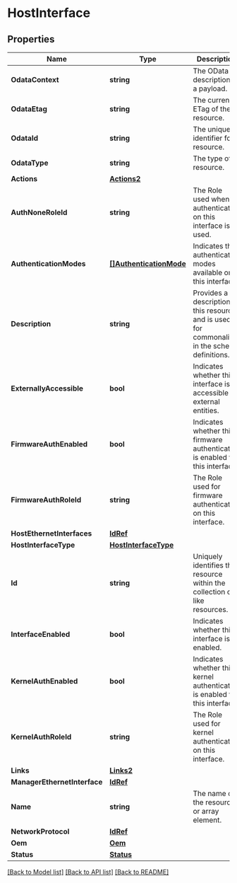 # HostInterface

## Properties
Name | Type | Description | Notes
------------ | ------------- | ------------- | -------------
**OdataContext** | **string** | The OData description of a payload. | [optional] 
**OdataEtag** | **string** | The current ETag of the resource. | [optional] 
**OdataId** | **string** | The unique identifier for a resource. | 
**OdataType** | **string** | The type of a resource. | 
**Actions** | [**Actions2**](Actions_2.md) |  | [optional] 
**AuthNoneRoleId** | **string** | The Role used when no authentication on this interface is used. | [optional] 
**AuthenticationModes** | [**[]AuthenticationMode**](AuthenticationMode.md) | Indicates the authentication modes available on this interface. | [optional] 
**Description** | **string** | Provides a description of this resource and is used for commonality  in the schema definitions. | [optional] 
**ExternallyAccessible** | **bool** | Indicates whether this interface is accessible by external entities. | [optional] 
**FirmwareAuthEnabled** | **bool** | Indicates whether this firmware authentication is enabled for this interface. | [optional] 
**FirmwareAuthRoleId** | **string** | The Role used for firmware authentication on this interface. | [optional] 
**HostEthernetInterfaces** | [**IdRef**](idRef.md) |  | [optional] 
**HostInterfaceType** | [**HostInterfaceType**](HostInterfaceType.md) |  | [optional] 
**Id** | **string** | Uniquely identifies the resource within the collection of like resources. | 
**InterfaceEnabled** | **bool** | Indicates whether this interface is enabled. | [optional] 
**KernelAuthEnabled** | **bool** | Indicates whether this kernel authentication is enabled for this interface. | [optional] 
**KernelAuthRoleId** | **string** | The Role used for kernel authentication on this interface. | [optional] 
**Links** | [**Links2**](Links_2.md) |  | [optional] 
**ManagerEthernetInterface** | [**IdRef**](idRef.md) |  | [optional] 
**Name** | **string** | The name of the resource or array element. | 
**NetworkProtocol** | [**IdRef**](idRef.md) |  | [optional] 
**Oem** | [**Oem**](Oem.md) |  | [optional] 
**Status** | [**Status**](Status.md) |  | [optional] 

[[Back to Model list]](../README.md#documentation-for-models) [[Back to API list]](../README.md#documentation-for-api-endpoints) [[Back to README]](../README.md)


